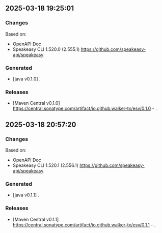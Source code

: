 

## 2025-03-18 19:25:01
### Changes
Based on:
- OpenAPI Doc  
- Speakeasy CLI 1.520.0 (2.555.1) https://github.com/speakeasy-api/speakeasy
### Generated
- [java v0.1.0] .
### Releases
- [Maven Central v0.1.0] https://central.sonatype.com/artifact/io.github.walker-tx/esv/0.1.0 - .

## 2025-03-18 20:57:20
### Changes
Based on:
- OpenAPI Doc  
- Speakeasy CLI 1.520.1 (2.556.1) https://github.com/speakeasy-api/speakeasy
### Generated
- [java v0.1.1] .
### Releases
- [Maven Central v0.1.1] https://central.sonatype.com/artifact/io.github.walker-tx/esv/0.1.1 - .